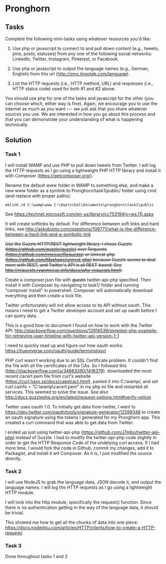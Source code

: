 # Pronghorn

## Tasks

Complete the following mini-tasks using whatever resources you'd like:

1. Use php or javascript to connect to and pull down content (e.g., tweets, pins, posts, statuses) from any one of the following social networks: LinkedIn, Twitter, Instagram, Pinterest, or Facebook.

2. Use php or javascript to output the language names (e.g., German, English) from this url (http://gmc.lingotek.com/language).

3. List the HTTP requests (i.e., HTTP method, URL) and responses (i.e., HTTP status code) used for both #1 and #2 above.

You should use php for one of the tasks and javascript for the other (you can choose which, either way is fine).  Again, we encourage you to use the internet as much as you want --- we just ask that you share whatever sources you use.  We are interested in how you go about this process and that you can demonstrate your understanding of what is happening technically.

## Solution

### Task 1

I will install WAMP and use PHP to pull down tweets from Twitter. I will log the HTTP requests as I go using a lightweight PHP HTTP library and install it with Composer (https://getcomposer.org/).

Rename the default www folder in WAMP to something else, and make a new www folder as a symlink to Pronghorn/task1/public/ folder using cmd (and replace with proper paths):

    mklink /d C:\wamp\www C:\Users\hal\documents\pronghorn\task1\public

See https://technet.microsoft.com/en-us/library/cc753194(v=ws.11).aspx

It will create softlinks by default. For difference between soft links and hard links, see http://askubuntu.com/questions/108771/what-is-the-difference-between-a-hard-link-and-a-symbolic-link

~~Use the Guzzle HTTP/REST lightweight library. I chose Guzzle (https://github.com/guzzle/guzzle) over Requests (https://github.com/rmccue/Requests) or Unirest-php (https://github.com/Mashape/unirest-php) because Guzzle seems to deal more with REST, and Twitter's API is all REST-based. See http://requests.ryanmccue.info/docs/why-requests.html).~~

Create a composer.json file with ~~guzzle~~ twitter-api-php specified. Then install it with Composer by navigating to task1/ folder and running "composer install" in powershell. Composer will automatically download everything and then create a lock file.

Twitter unfortunately will not allow access to its API without oauth. This means I need to get a Twitter developer account and set up oauth before I can query data.

This is a good how-to document I found on how to work with the Twitter API: http://stackoverflow.com/questions/12916539/simplest-php-example-for-retrieving-user-timeline-with-twitter-api-version-1-1

I need to quickly read up and figure out how oauth works: https://hueniverse.com/oauth/guide/terminology/

PHP curl wasn't working due to an SSL Certificate problem. It couldn't find the file with all the certificates of the CAs. So I followed this (http://stackoverflow.com/a/34883260/1416379), downloaded the most recent cacert.pem file from curl's website (https://curl.haxx.se/docs/caextract.html), pasted it into C:/wamp/, and set
    curl.cainfo = "C:\wamp\cacert.pem"
in my php.ini file and restarted all services. This seemed to solve the issue. See also http://docs.guzzlephp.org/en/latest/request-options.html#verify-option

Twitter uses oauth 1.0. To initially get data from twitter, I went to https://dev.twitter.com/oauth/tools/signature-generator/12599346 to create an oauth signature using the tokens I generated for my Pronghorn app. This created a curl command that was able to get data from Twitter.

I ended up just using twitter-api-php (https://github.com/J7mbo/twitter-api-php) instead of Guzzle. I had to modify the twitter-api-php code slightly in order to get the HTTP Response Code of the undelying curl access. If I had more time, I would fork the code in Github, commit my changes, add it to Packagist, and install it wit Composer. As it is, I just modified the source directly. 


### Task 2

I will use NodeJS to grab the language data, JSON decode it, and output the language names. I will log the HTTP requests as I go using a lightweight HTTP module.

I will look into the http module, specifically the request() function. Since there is no authentication getting in the way of the language data, it should be trivial.

This showed me how to get all the chunks of data into one piece: https://docs.nodejitsu.com/articles/HTTP/clients/how-to-create-a-HTTP-request/


### Task 3

Done throughout tasks 1 and 2


